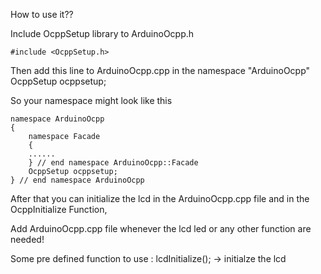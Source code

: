 How to use it??

Include OcppSetup library to ArduinoOcpp.h

```
#include <OcppSetup.h>
```

Then add this line to ArduinoOcpp.cpp in the namespace "ArduinoOcpp"
OcppSetup ocppsetup;

So your namespace might look like this

```
namespace ArduinoOcpp
{
    namespace Facade
    {
    ......
    } // end namespace ArduinoOcpp::Facade
    OcppSetup ocppsetup;
} // end namespace ArduinoOcpp
```

After that you can initialize the lcd in the ArduinoOcpp.cpp file and in the OcppInitialize Function,

Add ArduinoOcpp.cpp file whenever the lcd led or any other function are needed!

Some pre defined function to use :
lcdInitialize(); -> initialze the lcd
